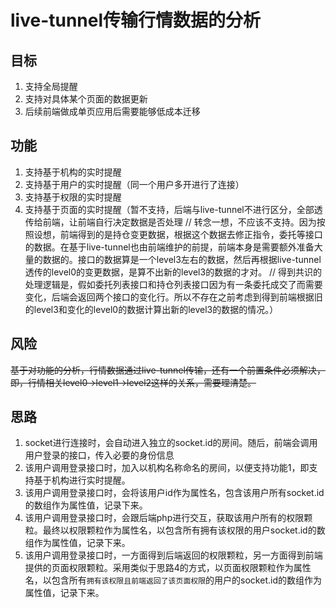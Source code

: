 # live-tunnel传输行情数据的分析

## 目标

1. 支持全局提醒
2. 支持对具体某个页面的数据更新
3. 后续前端做成单页应用后需要能够低成本迁移

## 功能

1. 支持基于机构的实时提醒
2. 支持基于用户的实时提醒（同一个用户多开进行了连接）
3. 支持基于权限的实时提醒
4. 支持基于页面的实时提醒（暂不支持，后端与live-tunnel不进行区分，全部透传给前端，让前端自行决定数据是否处理 
// 转念一想，不应该不支持。因为按照设想，前端得到的是持仓变更数据，根据这个数据去修正指令，委托等接口的数据。在基于live-tunnel也由前端维护的前提，前端本身是需要额外准备大量的数据的。接口的数据算是一个level3左右的数据，然后再根据live-tunnel透传的level0的变更数据，是算不出新的level3的数据的才对。
// 得到共识的处理逻辑是，假如委托列表接口和持仓列表接口因为有一条委托成交了而需要变化，后端会返回两个接口的变化行。所以不存在之前考虑到得到前端根据旧的level3和变化的level0的数据计算出新的level3的数据的情况。）

## 风险

~~基于对功能的分析，行情数据通过live-tunnel传输，还有一个前置条件必须解决，即，行情相关level0->level1->level2这样的关系，需要理清楚。~~

## 思路

1. socket进行连接时，会自动进入独立的socket.id的房间。随后，前端会调用用户登录的接口，传入必要的身份信息
2. 该用户调用登录接口时，加入以机构名称命名的房间，以便支持功能1，即支持基于机构进行实时提醒。
3. 该用户调用登录接口时，会将该用户id作为属性名，包含该用户所有socket.id的数组作为属性值，记录下来。
4. 该用户调用登录接口时，会跟后端php进行交互，获取该用户所有的权限颗粒。最终以权限颗粒作为属性名，以包含所有拥有该权限的用户socket.id的数组作为属性值，记录下来。
5. 该用户调用登录接口时，一方面得到后端返回的权限颗粒，另一方面得到前端提供的页面权限颗粒。采用类似于思路4的方式，以页面权限颗粒作为属性名，以包含所有`拥有该权限且前端返回了该页面权限`的用户的socket.id的数组作为属性值，记录下来。




